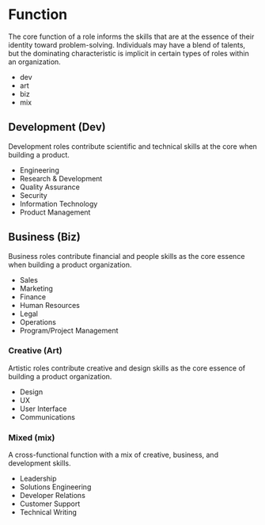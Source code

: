 # Function

The core function of a role informs the skills that are at the essence of their identity toward problem-solving. Individuals may have a blend of talents, but the dominating characteristic is implicit in certain types of roles within an organization.

- dev
- art
- biz
- mix

## Development (Dev)

Development roles contribute scientific and technical skills at the core when building a product.

- Engineering
- Research & Development
- Quality Assurance
- Security
- Information Technology
- Product Management

## Business (Biz)

Business roles contribute financial and people skills as the core essence when building a product organization.

- Sales
- Marketing
- Finance
- Human Resources
- Legal
- Operations
- Program/Project Management

### Creative (Art)

Artistic roles contribute creative and design skills as the core essence of building a product organization.

- Design
- UX
- User Interface
- Communications

### Mixed (mix)

A cross-functional function with a mix of creative, business, and development skills.

- Leadership
- Solutions Engineering
- Developer Relations
- Customer Support
- Technical Writing
